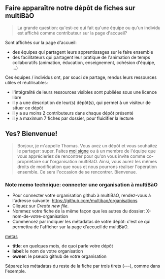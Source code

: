 ## Faire apparaître notre dépôt de fiches sur multiBàO

> La grande question: qu'est-ce qui fait qu'une équipe ou qu'un individu est affiché comme contributeur sur la page d'accueil? 

Sont affichés sur la page d'accueil:

* des équipes qui partagent leurs apprentissages sur le faire ensemble
* des facilitateurs qui partagent leur pratique de l'animation de temps collaboratifs (animation, éducation, enseignement, cohésion d'équipe, ...)

Ces équipes / individus ont, par souci de partage, rendus leurs ressources utiles et réutilisables:

* l'intégralité de leurs ressources visibles sont publiées sous une licence libre
* il y a une description de leur(s) dépôt(s), qui permet à un visiteur de situer ce dépôt
* il y a au moins 2 contributeurs dans chaque dépôt présenté
* il y a maximum 7 fiches par dossier, pour fluidifier la lecture

## Yes? Bienvenue!

> Bonjour, je m'appelle Thomas. Vous avez un dépôt et vous souhaitez le partager: super. Faites [moi signe](mailto:thomas.wolff@cpcoop.fr) ou à un membre de l'équipe que vous apprécieriez de rencontrer pour qu'on vous invite comme co-propriétaire sur l'organisation multiBàO. Ainsi, vous aurez les mêmes droits de modification que nous et nous pourrons réaliser l'opération ensemble. Ce sera l'occasion de se rencontrer. Bienvenue.

### Note memo technique: connecter une organisation à multiBàO

* Pour connecter votre organisation github à multiBàO, rendez-vous à l'adresse suivante:
https://github.com/multibao/organisations
* Cliquez sur *Create new file*.
* Nommez votre fiche de la même façon que les autres du dossier: X-nom-de-votre-organisation
* Commencez par indiquer les métadatas de votre dépôt: c'est ce qui permettra de l'afficher sur la page d'accueil de multiBàO.

[metas](https://framapic.org/AoDqHJ6XA5fE/Pbi9y8wJyF0l.png)

 * **title**: en quelques mots, de quoi parle votre dépôt
 * **label**: le nom de votre organisation
 * **owner**: le pseudo github de votre organisation

Séparez les métadatas du reste de la fiche par trois tirets (---), comme dans l'exemple.
